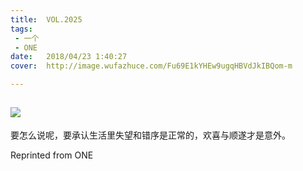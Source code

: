 ```yaml
---
title:	VOL.2025
tags:
 - 一个
 - ONE
date:	2018/04/23 1:40:27
cover:	http://image.wufazhuce.com/Fu69E1kYHEw9ugqHBVdJkIBQom-m

---
```

![](http://image.wufazhuce.com/Fu69E1kYHEw9ugqHBVdJkIBQom-m)
---

要怎么说呢，要承认生活里失望和错序是正常的，欢喜与顺遂才是意外。
 
Reprinted from ONE
